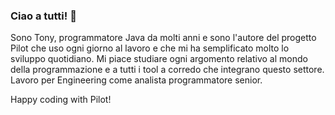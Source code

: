 ### Ciao a tutti! 👋
Sono Tony, programmatore Java da molti anni e sono l'autore del progetto Pilot che uso ogni giorno al lavoro e che mi ha semplificato molto lo sviluppo quotidiano.
Mi piace studiare ogni argomento relativo al mondo della programmazione e a tutti i tool a corredo che integrano questo settore.
Lavoro per Engineering come analista programmatore senior.

Happy coding with Pilot!
